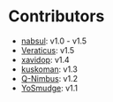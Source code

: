 # Contributors

- [nabsul](https://github.com/nabsul): v1.0 - v1.5
- [Veraticus](https://github.com/Veraticus): v1.5
- [xavidop](https://github.com/xavidop): v1.4
- [kuskoman](https://github.com/kuskoman): v1.3
- [Q-Nimbus](https://github.com/Q-Nimbus): v1.2
- [YoSmudge](https://github.com/YoSmudge): v1.1

